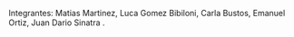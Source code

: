 Integrantes: Matias Martinez, Luca Gomez Bibiloni, Carla Bustos, Emanuel Ortiz, Juan Dario Sinatra
.